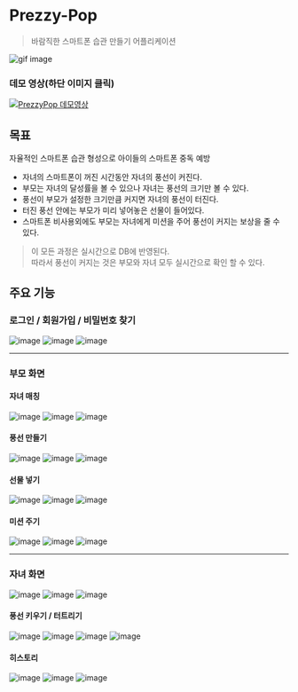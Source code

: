 # Prezzy-Pop
> 바람직한 스마트폰 습관 만들기 어플리케이션

![gif image](https://user-images.githubusercontent.com/75887645/122049245-2bd9ce80-ce1d-11eb-9e38-1e7fa6aa2fc6.gif)

### 데모 영상(하단 이미지 클릭)
[![PrezzyPop 데모영상](http://img.youtube.com/vi/3kw0t3HqxAE/0.jpg)](https://youtu.be/3kw0t3HqxAE) 

## 목표
자율적인 스마트폰 습관 형성으로 아이들의 스마트폰 중독 예방
- 자녀의 스마트폰이 꺼진 시간동안 자녀의 풍선이 커진다.
- 부모는 자녀의 달성률을 볼 수 있으나 자녀는 풍선의 크기만 볼 수 있다.
- 풍선이 부모가 설정한 크기만큼 커지면 자녀의 풍선이 터진다.
- 터진 풍선 안에는 부모가 미리 넣어놓은 선물이 들어있다.
- 스마트폰 비사용외에도 부모는 자녀에게 미션을 주어 풍선이 커지는 보상을 줄 수 있다.
> 이 모든 과정은 실시간으로 DB에 반영된다.<br>
> 따라서 풍선이 커지는 것은 부모와 자녀 모두 실시간으로 확인 할 수 있다.

## 주요 기능
### 로그인 / 회원가입 / 비밀번호 찾기
![image](https://user-images.githubusercontent.com/75887645/125086716-db494e80-e106-11eb-9f57-43d1299cdfec.png)
![image](https://user-images.githubusercontent.com/75887645/125087183-4135d600-e107-11eb-8a47-46d98fcee2f2.png)
![image](https://user-images.githubusercontent.com/75887645/125087212-47c44d80-e107-11eb-827f-656eb275114b.png)

---
### 부모 화면
#### 자녀 매칭
![image](https://user-images.githubusercontent.com/75887645/125088158-2021b500-e108-11eb-8f38-c49d02e46565.png)
![image](https://user-images.githubusercontent.com/75887645/125088179-257eff80-e108-11eb-8174-e6e803ade397.png)
![image](https://user-images.githubusercontent.com/75887645/125088186-29128680-e108-11eb-8eb6-8091d856dc41.png)
#### 풍선 만들기
![image](https://user-images.githubusercontent.com/75887645/125087900-dcc74680-e107-11eb-8141-aa358602e807.png)
![image](https://user-images.githubusercontent.com/75887645/125088025-ff595f80-e107-11eb-9a54-8e3527aa87cf.png)
![image](https://user-images.githubusercontent.com/75887645/125088099-1009d580-e108-11eb-9a72-bbc629fbdbc0.png)
#### 선물 넣기
![image](https://user-images.githubusercontent.com/75887645/125088519-768ef380-e108-11eb-861a-02e73a028951.png)
![image](https://user-images.githubusercontent.com/75887645/125088546-7db60180-e108-11eb-9144-1472a40f10da.png)
![image](https://user-images.githubusercontent.com/75887645/125088570-83134c00-e108-11eb-90d7-6bb959c542ae.png)
#### 미션 주기
![image](https://user-images.githubusercontent.com/75887645/125088772-b6ee7180-e108-11eb-9bb2-e6bfc562f84b.png)
![image](https://user-images.githubusercontent.com/75887645/125088778-b8b83500-e108-11eb-91ed-58ee6e4b0434.png)
![image](https://user-images.githubusercontent.com/75887645/125088813-c077d980-e108-11eb-9082-ed54fe081232.png)

---
### 자녀 화면
![image](https://user-images.githubusercontent.com/75887645/125089078-03d24800-e109-11eb-9934-fc3635602a90.png)
![image](https://user-images.githubusercontent.com/75887645/125181450-cd4b1900-e23f-11eb-8256-567b62399075.png)
![image](https://user-images.githubusercontent.com/75887645/125181405-51e96780-e23f-11eb-95b7-96d91ebece65.png)
#### 풍선 키우기 / 터트리기
![image](https://user-images.githubusercontent.com/75887645/125181426-9412a900-e23f-11eb-90a7-14118ece48d5.png)
![image](https://user-images.githubusercontent.com/75887645/125181433-a7257900-e23f-11eb-90f2-1d412e5919ec.png)
![image](https://user-images.githubusercontent.com/75887645/125181439-bf959380-e23f-11eb-9e1d-439d11be9fc3.png)
![image](https://user-images.githubusercontent.com/75887645/125181442-c3291a80-e23f-11eb-9bda-ed45f472b4ba.png)
#### 히스토리
![image](https://user-images.githubusercontent.com/75887645/125181451-d5a35400-e23f-11eb-9149-b459e5ac9009.png)
![image](https://user-images.githubusercontent.com/75887645/125181452-d805ae00-e23f-11eb-8235-98f20c0def80.png)
![image](https://user-images.githubusercontent.com/75887645/125181454-da680800-e23f-11eb-8407-108c1bc51df6.png)


